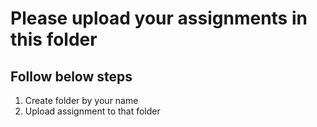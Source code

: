 # Please upload your assignments in this folder
## Follow below steps
1. Create folder by your name 
2. Upload assignment to that folder
